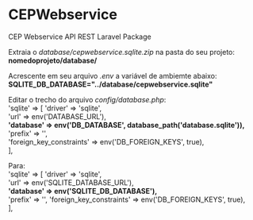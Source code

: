 # CEPWebservice
CEP Webservice API REST Laravel Package

Extraia o *database/cepwebservice.sqlite.zip* na pasta do seu projeto:  
**nomedoprojeto/database/**

Acrescente em seu arquivo *.env* a variável de ambiemte abaixo:  
**SQLITE_DB_DATABASE="../database/cepwebservice.sqlite"**

Editar o trecho do arquivo *config/database.php*:  
'sqlite' => [
            'driver' => 'sqlite',  
            'url' => env('DATABASE_URL'),  
            **'database' => env('DB_DATABASE', database_path('database.sqlite')),**  
            'prefix' => '',  
            'foreign_key_constraints' => env('DB_FOREIGN_KEYS', true),  
        ],  

Para:  
        'sqlite' => [
            'driver' => 'sqlite',  
            'url' => env('SQLITE_DATABASE_URL'),  
            **'database' => env('SQLITE_DB_DATABASE'),**  
            'prefix' => '',
            'foreign_key_constraints' => env('DB_FOREIGN_KEYS', true),  
        ],  
 
